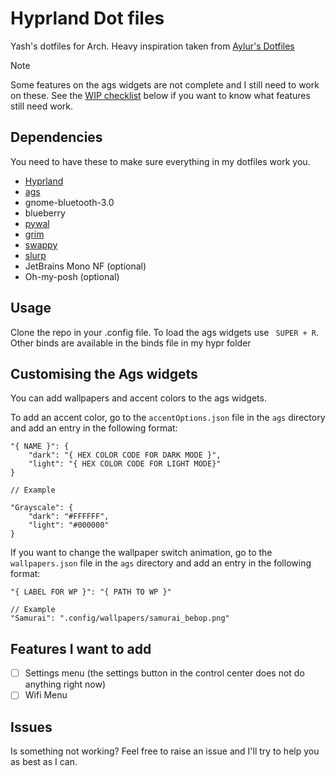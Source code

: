 # Hyprland Dot files 
Yash's dotfiles for Arch. Heavy inspiration taken from [Aylur's Dotfiles](https://github.com/Aylur/dotfiles)

> [!NOTE]  
> Some features on the ags widgets are not complete and I still need to work on these. See the [WIP checklist](#features-i-want-to-add) below if you want to know what features still need work.


## Dependencies

You need to have these to make sure everything in my dotfiles work you.

- [Hyprland](https://hyprland.org/)
- [ags](https://github.com/Aylur/ags)
- gnome-bluetooth-3.0
- blueberry
- [pywal](https://github.com/dylanaraps/pywal)
- [grim](https://github.com/emersion/grim)
- [swappy](https://github.com/jtheoof/swappy)
- [slurp](https://github.com/emersion/slurp)
- JetBrains Mono NF (optional)
- Oh-my-posh (optional)

## Usage

Clone the repo in your .config file. To load the ags widgets use ``` SUPER + R```. Other binds are available in the binds file in my hypr folder

## Customising the Ags widgets

You can add wallpapers and accent colors to the ags widgets. 

To add an accent color, go to the ```accentOptions.json``` file in the ```ags``` directory and add an entry in the following format:

```
"{ NAME }": {
    "dark": "{ HEX COLOR CODE FOR DARK MODE }",
    "light": "{ HEX COLOR CODE FOR LIGHT MODE}"
}

// Example

"Grayscale": {
    "dark": "#FFFFFF",
    "light": "#000000"
}
```


If you want to change the wallpaper switch animation, go to the ```wallpapers.json``` file in the ```ags``` directory and add an entry in the following format:

```
"{ LABEL FOR WP }": "{ PATH TO WP }"

// Example
"Samurai": ".config/wallpapers/samurai_bebop.png"
```

## Features I want to add

- [ ] Settings menu (the settings button in the control center does not do anything right now)
- [ ] Wifi Menu

## Issues

Is something not working? Feel free to raise an issue and I'll try to help you as best as I can.